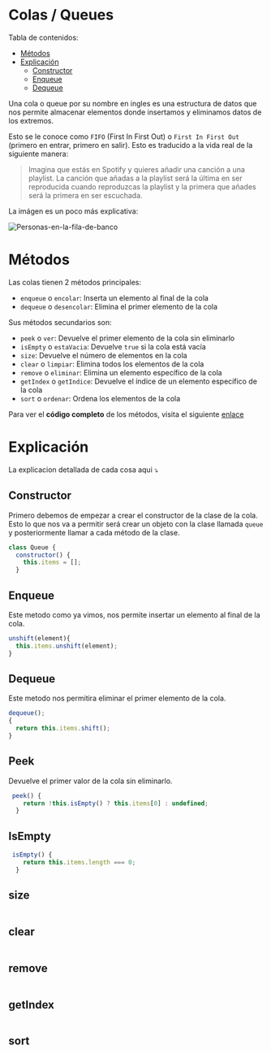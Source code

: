 # Colas / Queues

Tabla de contenidos:

- [Métodos](#metodos)
- [Explicación](#explicacion)
  - [Constructor](#constructor)
  - [Enqueue](#enqueue)
  - [Dequeue](#dequeue)

Una cola o queue por su nombre en ingles es una estructura de datos que nos permite almacenar elementos donde insertamos y eliminamos datos de los extremos.

Esto se le conoce como `FIFO` (First In First Out) o `First In First Out` (primero en entrar, primero en salir). Esto es traducido a la vida real de la siguiente manera:

> Imagina que estás en Spotify y quieres añadir una canción a una playlist. La canción que añadas a la playlist será la última en ser reproducida cuando reproduzcas la playlist y la primera que añades será la primera en ser escuchada.

La imágen es un poco más explicativa:

![Personas-en-la-fila-de-banco](https://www.javascripttutorial.net/wp-content/uploads/2019/12/queue-at-a-bank.png)

# Métodos

Las colas tienen 2 métodos principales:

- `enqueue` o `encolar`: Inserta un elemento al final de la cola
- `dequeue` o `desencolar`: Elimina el primer elemento de la cola

Sus métodos secundarios son:

- `peek` o `ver`: Devuelve el primer elemento de la cola sin eliminarlo
- `isEmpty` o `estaVacia`: Devuelve `true` si la cola está vacía
- `size`: Devuelve el número de elementos en la cola
- `clear` o `limpiar`: Elimina todos los elementos de la cola
- `remove` o `eliminar`: Elimina un elemento específico de la cola
- `getIndex` o `getIndice`: Devuelve el índice de un elemento específico de la cola
- `sort` o `ordenar`: Ordena los elementos de la cola

Para ver el **código completo** de los métodos, visita el siguiente [enlace](.\queue.js)

# Explicación

La explicacion detallada de cada cosa aqui ⤵

## Constructor

Primero debemos de empezar a crear el constructor de la clase de la cola. Esto lo que nos va a permitir será crear un objeto con la clase llamada `queue` y posteriormente llamar a cada método de la clase.

```js
class Queue {
  constructor() {
    this.items = [];
  }
```

## Enqueue

Este metodo como ya vimos, nos permite insertar un elemento al final de la cola.

```js
unshift(element){
  this.items.unshift(element);
}
```

## Dequeue

Este metodo nos permitira eliminar el primer elemento de la cola.

```js
dequeue();
{
  return this.items.shift();
}
```

## Peek

Devuelve el primer valor de la cola sin eliminarlo.

```js
 peek() {
    return !this.isEmpty() ? this.items[0] : undefined;
  }
```

## IsEmpty

```js
 isEmpty() {
    return this.items.length === 0;
  }
```

## size

```js

```

## clear

```js

```

## remove

```js

```

## getIndex

```js

```

## sort

```js

```
